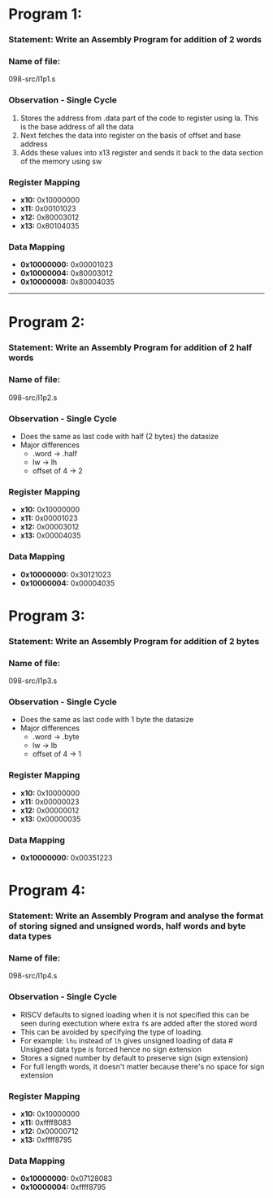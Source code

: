 
# Program 1: 
### Statement: Write an Assembly Program for addition of 2 words

### Name of file:
098-src/l1p1.s

### Observation - Single Cycle
1. Stores the address from .data part of the code to register using la. This is the base address of all the data
2. Next fetches the data into register on the basis of offset and base address
3. Adds these values into x13 register and sends it back to the data section of the memory using sw
 
### Register Mapping
- **x10:** 0x10000000
- **x11:** 0x00101023
- **x12:** 0x80003012
- **x13:** 0x80104035

### Data Mapping
- **0x10000000:** 0x00001023
- **0x10000004:** 0x80003012
- **0x10000008:** 0x80004035

---

# Program 2: 
### Statement: Write an Assembly Program for addition of 2 half words

### Name of file:
098-src/l1p2.s

### Observation - Single Cycle
- Does the same as last code with half (2 bytes) the datasize
- Major differences
	- .word -> .half
	- lw -> lh
	- offset of 4 -> 2
 
### Register Mapping
- **x10:** 0x10000000
- **x11:** 0x00001023
- **x12:** 0x00003012
- **x13:** 0x00004035

### Data Mapping
- **0x10000000:** 0x30121023
- **0x10000004:** 0x00004035


# Program 3: 
### Statement: Write an Assembly Program for addition of 2 bytes

### Name of file:
098-src/l1p3.s

### Observation - Single Cycle
- Does the same as last code with 1 byte the datasize
- Major differences
	- .word -> .byte
	- lw -> lb
	- offset of 4 -> 1
 
### Register Mapping
- **x10:** 0x10000000
- **x11:** 0x00000023
- **x12:** 0x00000012
- **x13:** 0x00000035

### Data Mapping
- **0x10000000:** 0x00351223


# Program 4: 
### Statement: Write an Assembly Program and analyse the format of storing signed and unsigned words, half words and byte data types

### Name of file:
098-src/l1p4.s

### Observation - Single Cycle
- RISCV defaults to signed loading when it is not specified this can be seen during exectution where extra `f`s are added after the stored word
- This can be avoided by specifying the type of loading.
- For example: `lhu` instead of `lh` gives unsigned loading of data # Unsigned data type is forced hence no sign extension
- Stores a signed number by default to preserve sign (sign extension)
- For full length words, it doesn't matter because there's no space for sign extension
 
### Register Mapping
- **x10:** 0x10000000
- **x11:** 0xffff8083
- **x12:** 0x00000712
- **x13:** 0xffff8795

### Data Mapping
- **0x10000000:** 0x07128083
- **0x10000004:** 0xffff8795
